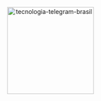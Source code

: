 <p align="center">
    <a href="https://github.com/devfelipemonteiro/tecnologia-telegram-brasil">
    <img src="https://user-images.githubusercontent.com/42984807/57992138-143a8b00-7a89-11e9-9b2a-5dde336bb28d.png" alt="tecnologia-telegram-brasil" width="200" height="200">
